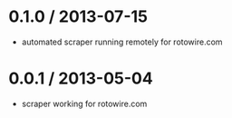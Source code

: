 0.1.0 / 2013-07-15
==================
  - automated scraper running remotely for rotowire.com

0.0.1 / 2013-05-04
==================
  - scraper working for rotowire.com